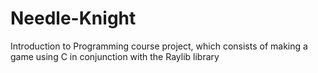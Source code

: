 # Needle-Knight
Introduction to Programming course project, which consists of making a game using C in conjunction with the Raylib library
